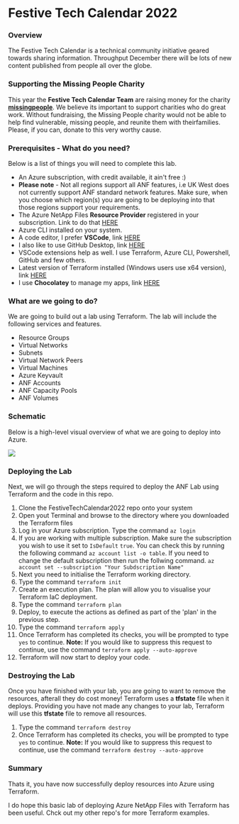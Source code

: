 # Festive Tech Calendar 2022

### Overview
The Festive Tech Calendar is a technical community initiative geared towards sharing information. Throughput December there will be lots of new content published from people all over the globe.

### Supporting the Missing People Charity
This year the **Festive Tech Calendar Team** are raising money for the charity **[missingpeople](https://www.missingpeople.org.uk/)**. We believe its important to support charities who do great work. Without fundraising,  the Missing People charity would not be able to help find vulnerable, missing people, and reunite them with theirfamilies. Please, if you can, donate to this very worthy cause.

### Prerequisites - What do you need?
Below is a list of things you will need to complete this lab.
- An Azure subscription, with credit available, it ain't free :)
- **Please note** - Not all regions support all ANF features, i.e UK West does not currently support ANF standard network features. Make sure, when you choose which region(s) you are going to be deploying into that those regions support your requirements.
- The Azure NetApp Files **Resource Provider** registered in your subscription. Link to do that [HERE](https://learn.microsoft.com/en-us/azure/azure-netapp-files/azure-netapp-files-register)
- Azure CLI installed on your system.
- A code editor, I prefer **VSCode**, link [HERE](https://code.visualstudio.com/Download)
- I also like to use GitHub Desktop, link [HERE](https://desktop.github.com/)
- VSCode extensions help as well. I use Terraform, Azure CLI, Powershell, GitHub and few others.
- Latest version of Terraform installed (Windows users use x64 version), link [HERE](https://developer.hashicorp.com/terraform/tutorials/aws-get-started/install-cli)
- I use **Chocolatey** to manage my apps, link [HERE](https://chocolatey.org/install)

### What are we going to do?
We are going to build out a lab using Terraform. The lab will include the following services and features.
- Resource Groups
- Virtual Networks
- Subnets
- Virtual Network Peers
- Virtual Machines
- Azure Keyvault
- ANF Accounts
- ANF Capacity Pools
- ANF Volumes

### Schematic
Below is a high-level visual overview of what we are going to deploy into Azure.

<img src="https://github.com/anthonymashford/FestiveTechCalendar2022/blob/main/TF-Deploy%20ANF%20using%20Terraform/images/TerraformLab-FTC2022.png">

### Deploying the Lab
Next, we will go through the steps required to deploy the ANF Lab using Terraform and the code in this repo.

1. Clone the FestiveTechCalendar2022 repo onto your system
2. Open yout Terminal and browse to the directory where you downloaded the Terraform files
3. Log in your Azure subscription. Type the command `az login`
4. If you are working with multiple subscription. Make sure the subscription you wish to use it set to `IsDefault` `true`. You can check this by running the following command `az account list -o table`. If you need to change the default subscription then run the follwing command. `az account set --subscription "Your Subdscription Name"`
5. Next you need to initialise the Terraform working directory. 
4. Type the command `terraform init`
5. Create an execution plan. The plan will allow you to visualise your Terraform IaC deployment. 
6. Type the command `terraform plan`
7. Deploy, to execute the actions as defined as part of the 'plan' in the previous step. 
8. Type the command `terraform apply`
9. Once Terraform has completed its checks, you will be prompted to type `yes` to continue. **Note:** If you would like to suppress this request to continue, use the command `terraform apply --auto-approve`
10. Terraform will now start to deploy your code.

### Destroying the Lab
Once you have finished with your lab, you are going to want to remove the resources, afterall they do cost money! Terraform uses a **tfstate** file when it deploys. Providing you have not made any changes to your lab, Terraform will use this **tfstate** file to remove all resources.

1. Type the command `terraform destroy`
2. Once Terraform has completed its checks, you will be prompted to type `yes` to continue. **Note:** If you would like to suppress this request to continue, use the command `terraform destroy --auto-approve`

### Summary
Thats it, you have now successfully deploy resources into Azure using Terraform.
 
I do hope this basic lab of deploying Azure NetApp Files with Terraform has been useful. Chck out my other repo's for more Terraform examples.